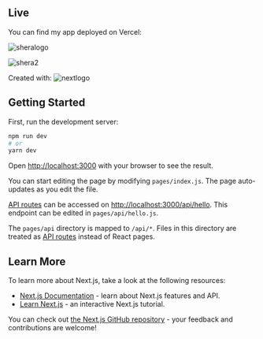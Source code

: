 
## Live
You can find my app deployed on Vercel: 

![sheralogo](https://static.wikia.nocookie.net/international-entertainment-project/images/2/2e/She-Ra_and_the_Princesses_of_Power_-_logo_%28English%29.png/revision/latest?cb=20200912005246)

![shera2](https://user-images.githubusercontent.com/67484044/140785019-ae1c116a-1e96-4994-a669-be29e0b661ee.png)

Created with: ![nextlogo](https://cdn.auth0.com/blog/logos/nextjs-logo.png)

## Getting Started

First, run the development server:

```bash
npm run dev
# or
yarn dev
```

Open [http://localhost:3000](http://localhost:3000) with your browser to see the result.

You can start editing the page by modifying `pages/index.js`. The page auto-updates as you edit the file.

[API routes](https://nextjs.org/docs/api-routes/introduction) can be accessed on [http://localhost:3000/api/hello](http://localhost:3000/api/hello). This endpoint can be edited in `pages/api/hello.js`.

The `pages/api` directory is mapped to `/api/*`. Files in this directory are treated as [API routes](https://nextjs.org/docs/api-routes/introduction) instead of React pages.

## Learn More

To learn more about Next.js, take a look at the following resources:

- [Next.js Documentation](https://nextjs.org/docs) - learn about Next.js features and API.
- [Learn Next.js](https://nextjs.org/learn) - an interactive Next.js tutorial.

You can check out [the Next.js GitHub repository](https://github.com/vercel/next.js/) - your feedback and contributions are welcome!

